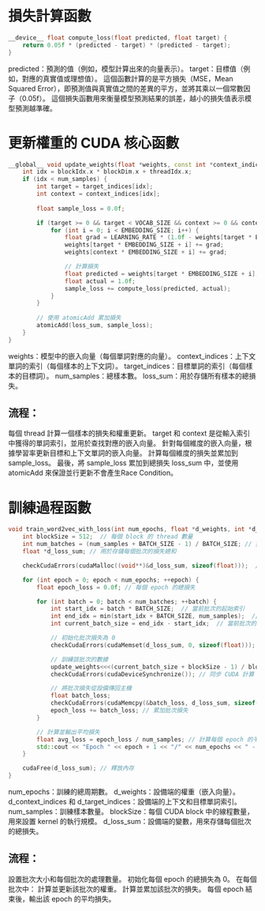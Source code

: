 # 損失計算函數

```cpp
__device__ float compute_loss(float predicted, float target) {
    return 0.05f * (predicted - target) * (predicted - target);
}
```
predicted：預測的值（例如，模型計算出來的向量表示）。
target：目標值（例如，對應的真實值或理想值）。
這個函數計算的是平方損失（MSE，Mean Squared Error），即預測值與真實值之間的差異的平方，並將其乘以一個常數因子（0.05f）。
這個損失函數用來衡量模型預測結果的誤差，越小的損失值表示模型預測越準確。

# 更新權重的 CUDA 核心函數
```cpp
__global__ void update_weights(float *weights, const int *context_indices, const int *target_indices, int num_samples, float *loss_sum) {
    int idx = blockIdx.x * blockDim.x + threadIdx.x;
    if (idx < num_samples) {
        int target = target_indices[idx];
        int context = context_indices[idx];
        
        float sample_loss = 0.0f;

        if (target >= 0 && target < VOCAB_SIZE && context >= 0 && context < VOCAB_SIZE) {
            for (int i = 0; i < EMBEDDING_SIZE; i++) {
                float grad = LEARNING_RATE * (1.0f - weights[target * EMBEDDING_SIZE + i]);
                weights[target * EMBEDDING_SIZE + i] += grad;
                weights[context * EMBEDDING_SIZE + i] += grad;

                // 計算損失
                float predicted = weights[target * EMBEDDING_SIZE + i];
                float actual = 1.0f;
                sample_loss += compute_loss(predicted, actual);
            }
        }
        
        // 使用 atomicAdd 累加損失
        atomicAdd(loss_sum, sample_loss);
    }
}
```
weights：模型中的嵌入向量（每個單詞對應的向量）。
context_indices：上下文單詞的索引（每個樣本的上下文詞）。
target_indices：目標單詞的索引（每個樣本的目標詞）。
num_samples：總樣本數。
loss_sum：用於存儲所有樣本的總損失。

## 流程：

每個 thread 計算一個樣本的損失和權重更新。
target 和 context 是從輸入索引中獲得的單詞索引，並用於查找對應的嵌入向量。
針對每個維度的嵌入向量，根據學習率更新目標和上下文單詞的嵌入向量。
計算每個維度的損失並累加到 sample_loss。
最後，將 sample_loss 累加到總損失 loss_sum 中，並使用 atomicAdd 來保證並行更新不會產生Race Condition。


# 訓練過程函數
```cpp
void train_word2vec_with_loss(int num_epochs, float *d_weights, int *d_context_indices, int *d_target_indices, int num_samples) {
    int blockSize = 512;  // 每個 block 的 thread 數量
    int num_batches = (num_samples + BATCH_SIZE - 1) / BATCH_SIZE; // 批次數量
    float *d_loss_sum; // 用於存儲每個批次的損失總和

    checkCudaErrors(cudaMalloc((void**)&d_loss_sum, sizeof(float)));  // 在設備上分配內存

    for (int epoch = 0; epoch < num_epochs; ++epoch) {
        float epoch_loss = 0.0f; // 每個 epoch 的總損失

        for (int batch = 0; batch < num_batches; ++batch) {
            int start_idx = batch * BATCH_SIZE;  // 當前批次的起始索引
            int end_idx = min(start_idx + BATCH_SIZE, num_samples);  // 當前批次的結束索引
            int current_batch_size = end_idx - start_idx;  // 當前批次的樣本數量

            // 初始化批次損失為 0
            checkCudaErrors(cudaMemset(d_loss_sum, 0, sizeof(float)));

            // 訓練該批次的數據
            update_weights<<<(current_batch_size + blockSize - 1) / blockSize, blockSize>>>(d_weights, &d_context_indices[start_idx], &d_target_indices[start_idx], current_batch_size, d_loss_sum);
            checkCudaErrors(cudaDeviceSynchronize()); // 同步 CUDA 計算

            // 將批次損失從設備傳回主機
            float batch_loss;
            checkCudaErrors(cudaMemcpy(&batch_loss, d_loss_sum, sizeof(float), cudaMemcpyDeviceToHost));
            epoch_loss += batch_loss; // 累加批次損失
        }

        // 計算並輸出平均損失
        float avg_loss = epoch_loss / num_samples; // 計算每個 epoch 的平均損失
        std::cout << "Epoch " << epoch + 1 << "/" << num_epochs << " - Average Loss: " << avg_loss << std::endl;
    }

    cudaFree(d_loss_sum); // 釋放內存
}
```
num_epochs：訓練的總周期數。
d_weights：設備端的權重（嵌入向量）。
d_context_indices 和 d_target_indices：設備端的上下文和目標單詞索引。
num_samples：訓練樣本數量。
blockSize：每個 CUDA block 中的線程數量，用來設置 kernel 的執行規模。
d_loss_sum：設備端的變數，用來存儲每個批次的總損失。

## 流程：

設置批次大小和每個批次的處理數量。
初始化每個 epoch 的總損失為 0。
在每個批次中：
計算並更新該批次的權重。
計算並累加該批次的損失。
每個 epoch 結束後，輸出該 epoch 的平均損失。
